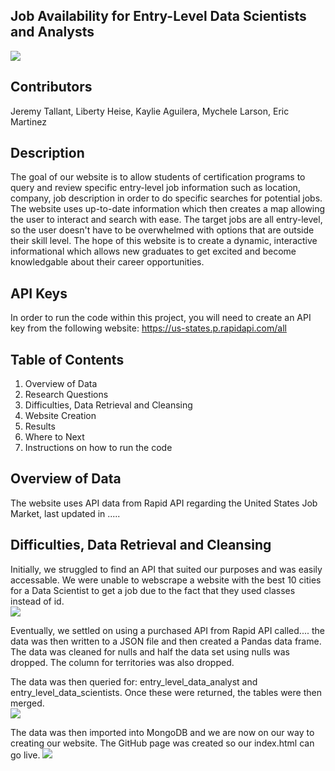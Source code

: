## Job Availability for Entry-Level Data Scientists and Analysts 

![](https://file%2B.vscode-resource.vscode-cdn.net/Users/libertyheise/Desktop/computer%20image.jpeg?version%3D1674673106816)

## Contributors
Jeremy Tallant, Liberty Heise, Kaylie Aguilera, Mychele Larson, Eric Martinez

## Description
The goal of our website is to allow students of certification programs to query and review specific entry-level job information such as location, company, job description in order to do specific searches for potential jobs.  The website uses up-to-date information which then creates a map allowing the user to interact and search with ease.  The target jobs are all entry-level, so the user doesn't have to be overwhelmed with options that are outside their skill level.  The hope of this website is to create a dynamic, interactive informational which allows new graduates to get excited and become knowledgable about their career opportunities.

## API Keys
In order to run the code within this project, you will need to create an API key from the following website:  https://us-states.p.rapidapi.com/all


## Table of Contents
1.  Overview of Data
2.  Research Questions
3.  Difficulties, Data Retrieval and Cleansing
4.  Website Creation
5.  Results
6.  Where to Next
7.  Instructions on how to run the code

## Overview of Data

The website uses API data from Rapid API regarding the United States Job Market, last updated in .....

## Difficulties, Data Retrieval and Cleansing

Initially, we struggled to find an API that suited our purposes and was easily accessable.  We were unable to webscrape a website with the best 10 cities for a Data Scientist to get a job due to the fact that they used classes instead of id.  
![](https://file%2B.vscode-resource.vscode-cdn.net/Users/libertyheise/Desktop/Screenshot%202023-01-25%20at%201.16.56%20PM.png?version%3D1674674260643)

Eventually, we settled on using a purchased API from Rapid API called....  the data was then written to a JSON file and then created a Pandas data frame.  The data was cleaned for nulls and half the data set using nulls was dropped.  The column for territories was also dropped.  

The data was then queried for: entry_level_data_analyst and entry_level_data_scientists.  Once these were returned, the tables were then merged.  
![](https://file%2B.vscode-resource.vscode-cdn.net/Users/libertyheise/Desktop/Screenshot%202023-01-25%20at%201.30.49%20PM.png?version%3D1674675365942)

The data was then imported into MongoDB and we are now on our way to creating our website.  The GitHub page was created so our index.html can go live.
![](https://file%2B.vscode-resource.vscode-cdn.net/Users/libertyheise/Desktop/Screenshot%202023-01-25%20at%201.37.48%20PM.png?version%3D1674675546549)




